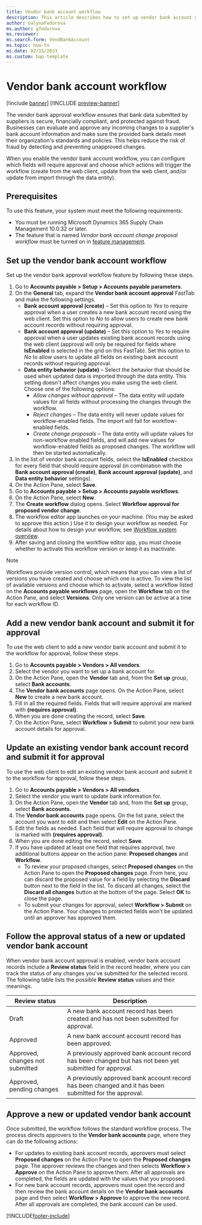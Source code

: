 ```yaml
---
title: Vendor bank account workflow
description: This article describes how to set up vendor bank account approval.
author: GalynaFedorova
ms.author: gfedorova
ms.reviewer: 
ms.search.form: VendBankAccount
ms.topic: how-to
ms.date: 02/15/2023
ms.custom: bap-template
---
```


# Vendor bank account workflow

[!include [banner](../includes/banner.md)]
[!INCLUDE [preview-banner](../includes/preview-banner.md)]

The vendor bank approval workflow ensures that bank data submitted by suppliers is secure, financially compliant, and protected against fraud. Businesses can evaluate and approve any incoming changes to a supplier's bank account information and make sure the provided bank details meet their organization's standards and policies. This helps reduce the risk of fraud by detecting and preventing unapproved changes.

When you enable the vendor bank account workflow, you can configure which fields will require approval and choose which actions will trigger the workflow (create from the web client, update from the web client, and/or update from import through the data entity).

## Prerequisites

To use this feature, your system must meet the following requirements:

- You must be running Microsoft Dynamics 365 Supply Chain Management 10.0.32 or later.
- The feature that is named *Vendor bank account change proposal workflow* must be turned on in [feature management](../../fin-ops-core/fin-ops/get-started/feature-management/feature-management-overview.md).

## Set up the vendor bank account workflow

Set up the vendor bank approval workflow feature by following these steps.

1. Go to **Accounts payable \> Setup \> Accounts payable parameters**.
1. On the **General** tab, expand the **Vendor bank account approval** FastTab and make the following settings.
    - **Bank account approval (create)** – Set this option to *Yes* to require approval when a user creates a new bank account record using the web client. Set this option to *No* to allow users to create new bank account records without requiring approval. <!-- KFM: How is this affected by the **IsEnabled** checkbox settings? -->
    - **Bank account approval (update)** – Set this option to *Yes* to require approval when a user updates existing bank account records using the web client (approval will only be required for fields where **IsEnabled** is selected in the grid on this FastTab). Set this option to *No* to allow users to update all fields on existing bank account records without requiring approval.
    - **Data entity behavior (update)** – Select the behavior that should be used when updated data is imported through the data entity. This setting doesn't affect changes you make using the web client. Choose one of the following options: <!-- KFM: Only applies during update? What about create? -->
        - *Allow changes without approval* – The data entity will update values for all fields without processing the changes through the workflow.
        - *Reject changes* – The data entity will never update values for workflow-enabled fields. The import will fail for workflow-enabled fields. <!-- KFM: Will non-workflow updates still be applied, or does the entire import fail? -->
        - *Create change proposals* – The data entity will update values for non-workflow enabled fields, and will add new values for workflow-enabled fields as proposed changes. The workflow will then be started automatically.
1. In the list of vendor bank account fields, select the **IsEnabled** checkbox for every field that should require approval (in combination with the **Bank account approval (create)**, **Bank account approval (update)**, and **Data entity behavior** settings).
1. On the Action Pane, select **Save**.
1. Go to **Accounts payable \> Setup \> Accounts payable workflows**.
1. On the Action Pane, select **New**.
1. The **Create workflow** dialog opens. Select **Workflow approval for proposed vendor change**.
1. The workflow editor app launches on your machine. (You may be asked to approve this action.) Use it to design your workflow as needed. <!-- KFM: I suppose this is what is meant to happen, but it failed when I tried it. Are we missing some steps or prerequisites? --> For details about how to design your workflow, see [Workflow system overview](../../fin-ops-core/fin-ops/organization-administration/overview-workflow-system.md).
1. After saving and closing the workflow editor app, you must choose whether to activate this workflow version or keep it as inactivate.

> [!NOTE]
> Workflows provide version control, which means that you can view a list of versions you have created and choose which one is active. To view the list of available versions and choose which to activate, select a workflow listed on the **Accounts payable workflows** page, open the **Workflow** tab on the Action Pane, and select **Versions**. Only one version can be active at a time for each workflow ID.

## Add a new vendor bank account and submit it for approval

To use the web client to add a new vendor bank account and submit it to the workflow for approval, follow these steps.

1. Go to **Accounts payable \> Vendors \> All vendors**.
1. Select the vendor you want to set up a bank account for.
1. On the Action Pane, open the **Vendor** tab and, from the **Set up** group,  select **Bank accounts**.
1. The **Vendor bank accounts** page opens. On the Action Pane, select **New** to create a new bank account.
1. Fill in all the required fields. Fields that will require approval are marked with **(requires approval)**. <!-- KFM: Does it matter whether I fill in "requires approval" fields or not? -->
1. When you are done creating the record, select **Save**.
1. On the Action Pane, select **Workflow \> Submit** to submit your new bank account details for approval.

## Update an existing vendor bank account record and submit it for approval

To use the web client to edit an existing vendor bank account and submit it to the workflow for approval, follow these steps.

1. Go to **Accounts payable \> Vendors \> All vendors**.
1. Select the vendor you want to update bank information for.
1. On the Action Pane, open the **Vendor** tab and, from the **Set up** group, select **Bank accounts**.
1. The **Vendor bank accounts** page opens. On the list pane, select the account you want to edit and then select **Edit** on the Action Pane.
1. Edit the fields as needed. Each field that will require approval to change is marked with **(requires approval)**.
1. When you are done editing the record, select **Save**.
1. If you have updated at least one field that requires approval, two additional buttons appear on the action pane: **Proposed changes** and **Workflow**.
    - To review your proposed changes, select **Proposed changes** on the Action Pane to open the **Proposed changes** page. From here, you can discard the proposed value for a field by selecting the **Discard** button next to the field in the list. To discard all changes, select the **Discard all changes** button at the bottom of the page. Select **OK** to close the page.
    - To submit your changes for approval, select **Workflow \> Submit** on the Action Pane. Your changes to protected fields won't be updated until an approver has approved them.

## Follow the approval status of a new or updated vendor bank account

When vendor bank account approval is enabled, vendor bank account records include a **Review status** field in the record header, where you can track the status of any changes you've submitted for the selected record. The following table lists the possible **Review status** values and their meanings.

| Review status | Description |
|---|---|
| Draft | A new bank account record has been created and has not been submitted for approval. |
| Approved | A new bank account account record has been approved. |
| Approved, changes not submitted | A previously approved bank account record has been changed but has not been yet submitted for approval. |
| Approved, pending changes | A previously approved bank account record has been changed and it has been submitted for the approval. |

## Approve a new or updated vendor bank account

Once submitted, the workflow follows the standard workflow process. The process directs approvers to the **Vendor bank accounts** page, where they can do the following actions:

- For updates to existing bank account records, approvers must select **Proposed changes** on the Action Pane to open the **Proposed changes** page. The approver reviews the changes and then selects **Workflow \> Approve** on the Action Pane to approve them. After all approvals are completed, the fields are updated with the values that you proposed.
- For new bank account records, approvers must open the record and then review the bank account details on the **Vendor bank accounts** page and then select **Workflow \> Approve** to approve the new record. After all approvals are completed, the bank account can be used.

[!INCLUDE[footer-include](../../includes/footer-banner.md)]
